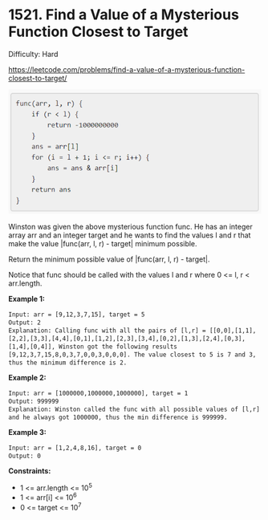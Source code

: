 # 1521. Find a Value of a Mysterious Function Closest to Target

Difficulty: Hard

https://leetcode.com/problems/find-a-value-of-a-mysterious-function-closest-to-target/

![func](func.png)

Winston was given the above mysterious function func. He has an integer array arr and an integer target and he wants to find the values l and r that make the value |func(arr, l, r) - target| minimum possible.

Return the minimum possible value of |func(arr, l, r) - target|.

Notice that func should be called with the values l and r where 0 <= l, r < arr.length.

**Example 1:**
```
Input: arr = [9,12,3,7,15], target = 5
Output: 2
Explanation: Calling func with all the pairs of [l,r] = [[0,0],[1,1],[2,2],[3,3],[4,4],[0,1],[1,2],[2,3],[3,4],[0,2],[1,3],[2,4],[0,3],[1,4],[0,4]], Winston got the following results [9,12,3,7,15,8,0,3,7,0,0,3,0,0,0]. The value closest to 5 is 7 and 3, thus the minimum difference is 2.
```

**Example 2:**
```
Input: arr = [1000000,1000000,1000000], target = 1
Output: 999999
Explanation: Winston called the func with all possible values of [l,r] and he always got 1000000, thus the min difference is 999999.
```

**Example 3:**
```
Input: arr = [1,2,4,8,16], target = 0
Output: 0
```

**Constraints:**

* 1 <= arr.length <= 10<sup>5</sup>
* 1 <= arr[i] <= 10<sup>6</sup>
* 0 <= target <= 10<sup>7</sup>
